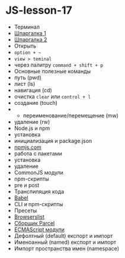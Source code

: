 # JS-lesson-17
 
- Терминал
- [Шпаргалка 1](https://tproger.ru/translation/bash-cheatsheet/)
- [Шпаргалка 2](https://harb.com/ru/company/ruvds/blog/445270/)
- Открыть
- `option + ~`
- `view > teminal`
- через палитру `command + shift + p`
- Основные полезные команды
- путь (pwd)
- лист (ls)
- навигация (cd)
- очистка `clear` или `control + l`
- создание (touch)
- - переименование/перемещение (mw)
- удаление (rw)
- Node.js и npm
- установка 
- инициализация и package.json
- [npmjs.com](https://www.npmjs.com/)
- работа с пакетами
- установка
- удаление
- CommonJS модули
- npm-скрипты
- pre и post
- Транспиляция кода
- [Babel](https://babeljs.io/)
- CLI и npm-скрипты
- Пресеты
- [Browserslist](https://github.com/browserslist/browserslist)
- [Сборщик Parcel](https://)
- [ECMAScript модули](https://exploringjs.com/es6/ch_modules.html)
- Дефолтный (default) експорт и импорт
- Именоанный (named) експорт и импорт
- Импорт пространства имен (namespace)
